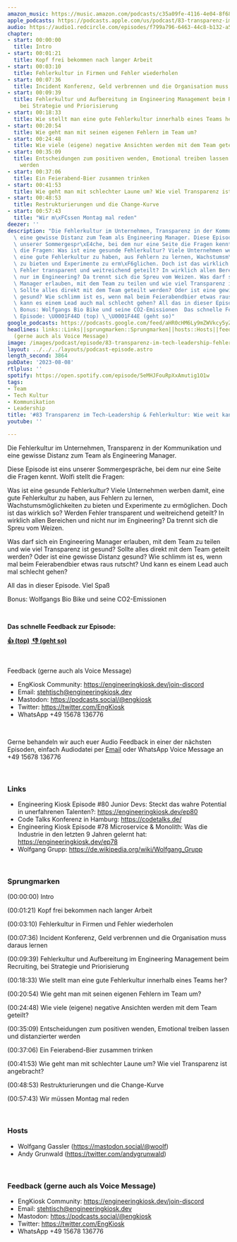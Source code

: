 ```yaml
---
amazon_music: https://music.amazon.com/podcasts/c35a09fe-4116-4e04-8f68-77d61b112e46/episodes/dff243ea-8aef-4b63-88e6-e064eaf76709/engineering-kiosk-83-transparenz-im-tech-leadership-fehlerkultur-wie-weit-kann-ich-gehen
apple_podcasts: https://podcasts.apple.com/us/podcast/83-transparenz-im-tech-leadership-fehlerkultur-wie/id1603082924?i=1000623756371&uo=4
audio: https://audio1.redcircle.com/episodes/f799a796-6463-44c8-b132-a544e59fb859/stream.mp3
chapter:
- start: 00:00:00
  title: Intro
- start: 00:01:21
  title: Kopf frei bekommen nach langer Arbeit
- start: 00:03:10
  title: Fehlerkultur in Firmen und Fehler wiederholen
- start: 00:07:36
  title: Incident Konferenz, Geld verbrennen und die Organisation muss daraus lernen
- start: 00:09:39
  title: Fehlerkultur und Aufbereitung im Engineering Management beim Recruiting,
    bei Strategie und Priorisierung
- start: 00:18:33
  title: Wie stellt man eine gute Fehlerkultur innerhalb eines Teams her?
- start: 00:20:54
  title: Wie geht man mit seinen eigenen Fehlern im Team um?
- start: 00:24:48
  title: Wie viele (eigene) negative Ansichten werden mit dem Team geteilt?
- start: 00:35:09
  title: Entscheidungen zum positiven wenden, Emotional treiben lassen und distanzierter
    werden
- start: 00:37:06
  title: Ein Feierabend-Bier zusammen trinken
- start: 00:41:53
  title: Wie geht man mit schlechter Laune um? Wie viel Transparenz ist angebracht?
- start: 00:48:53
  title: Restrukturierungen und die Change-Kurve
- start: 00:57:43
  title: "Wir m\xFCssen Montag mal reden"
deezer: ''
description: "Die Fehlerkultur im Unternehmen, Transparenz in der Kommunikation und\
  \ eine gewisse Distanz zum Team als Engineering Manager. Diese Episode ist eins\
  \ unserer Sommergespr\xE4che, bei dem nur eine Seite die Fragen kennt. Wolfi stellt\
  \ die Fragen: Was ist eine gesunde Fehlerkultur? Viele Unternehmen werben damit,\
  \ eine gute Fehlerkultur zu haben, aus Fehlern zu lernen, Wachstumsm\xF6glichkeiten\
  \ zu bieten und Experimente zu erm\xF6glichen. Doch ist das wirklich so? Werden\
  \ Fehler transparent und weitreichend geteilt? In wirklich allen Bereichen und nicht\
  \ nur im Engineering? Da trennt sich die Spreu vom Weizen. Was darf sich ein Engineering\
  \ Manager erlauben, mit dem Team zu teilen und wie viel Transparenz ist gesund?\
  \ Sollte alles direkt mit dem Team geteilt werden? Oder ist eine gewisse Distanz\
  \ gesund? Wie schlimm ist es, wenn mal beim Feierabendbier etwas raus rutscht? Und\
  \ kann es einem Lead auch mal schlecht gehen? All das in dieser Episode. Viel Spa\xDF\
  \ Bonus: Wolfgangs Bio Bike und seine CO2-Emissionen  Das schnelle Feedback zur\
  \ Episode: \U0001F44D (top) \_\U0001F44E (geht so)"
google_podcasts: https://podcasts.google.com/feed/aHR0cHM6Ly9mZWVkcy5yZWRjaXJjbGUuY29tLzBlY2ZkZmQ3LWZkYTEtNGMzZC05NTE1LTQ3NjcyN2Y5ZGY1ZQ/episode/NjU2MjViMmUtZmMxMy00NTNhLWI0ZDUtZGUwODE5OTExMGIw?sa=X&ved=2ahUKEwjekq2dmMyAAxXbqY4IHRVJCFsQkfYCegQIARAF
headlines: links::Links||sprungmarken::Sprungmarken||hosts::Hosts||feedback-gerne-auch-als-voice-message::Feedback
  (gerne auch als Voice Message)
image: /images/podcast/episode/83-transparenz-im-tech-leadership-fehlerkultur-wie-weit-kann-ich-gehen.jpg
layout: ../../../layouts/podcast-episode.astro
length_second: 3864
pubDate: '2023-08-08'
rtlplus: ''
spotify: https://open.spotify.com/episode/5eMHJFouRpXxAmutig1O1w
tags:
- Team
- Tech Kultur
- Kommunikation
- Leadership
title: '#83 Transparenz im Tech-Leadership & Fehlerkultur: Wie weit kann ich gehen?'
youtube: ''

---
```

<p>Die Fehlerkultur im Unternehmen, Transparenz in der Kommunikation und eine gewisse Distanz zum Team als Engineering Manager.</p><p>Diese Episode ist eins unserer Sommergespräche, bei dem nur eine Seite die Fragen kennt. Wolfi stellt die Fragen:</p><p>Was ist eine gesunde Fehlerkultur? Viele Unternehmen werben damit, eine gute Fehlerkultur zu haben, aus Fehlern zu lernen, Wachstumsmöglichkeiten zu bieten und Experimente zu ermöglichen. Doch ist das wirklich so? Werden Fehler transparent und weitreichend geteilt? In wirklich allen Bereichen und nicht nur im Engineering? Da trennt sich die Spreu vom Weizen.</p><p>Was darf sich ein Engineering Manager erlauben, mit dem Team zu teilen und wie viel Transparenz ist gesund? Sollte alles direkt mit dem Team geteilt werden? Oder ist eine gewisse Distanz gesund? Wie schlimm ist es, wenn mal beim Feierabendbier etwas raus rutscht? Und kann es einem Lead auch mal schlecht gehen?</p><p>All das in dieser Episode. Viel Spaß</p><p>Bonus: Wolfgangs Bio Bike und seine CO2-Emissionen</p><p><br></p><p><strong>Das schnelle Feedback zur Episode:</strong></p><p><a href="https://api.openpodcast.dev/feedback/83/upvote" rel="nofollow"><strong>👍 (top)</strong></a><strong> </strong><a href="https://api.openpodcast.dev/feedback/18/downvote" rel="nofollow"><strong> </strong></a><a href="https://api.openpodcast.dev/feedback/83/downvote" rel="nofollow"><strong>👎 (geht so)</strong></a></p><p><br></p><p>Feedback (gerne auch als Voice Message)</p><ul><li>EngKiosk Community: <a href="https://engineeringkiosk.dev/join-discord">https://engineeringkiosk.dev/join-discord</a> </li><li>Email: <a href="mailto:stehtisch@engineeringkiosk.dev" rel="nofollow">stehtisch@engineeringkiosk.dev</a></li><li>Mastodon: <a href="https://podcasts.social/@engkiosk" rel="nofollow">https://podcasts.social/@engkiosk</a></li><li>Twitter: <a href="https://twitter.com/EngKiosk" rel="nofollow">https://twitter.com/EngKiosk</a></li><li>WhatsApp +49 15678 136776</li></ul><p><br></p><p>Gerne behandeln wir auch euer Audio Feedback in einer der nächsten Episoden, einfach Audiodatei per <a href="https://engineeringkiosk.dev/kontakt/">Email</a> oder WhatsApp Voice Message an +49 15678 136776</p><p><br></p><h3 id="links">Links</h3><ul><li>Engineering Kiosk Episode #80 Junior Devs: Steckt das wahre Potential in unerfahrenen Talenten?: <a href="https://engineeringkiosk.dev/ep80">https://engineeringkiosk.dev/ep80</a> </li><li>Code Talks Konferenz in Hamburg: <a href="https://codetalks.de/" rel="nofollow">https://codetalks.de/</a></li><li>Engineering Kiosk Episode #78 Microservice &amp; Monolith: Was die Industrie in den letzten 9 Jahren gelernt hat: <a href="https://engineeringkiosk.dev/ep78">https://engineeringkiosk.dev/ep78</a> </li><li>Wolfgang Grupp: <a href="https://de.wikipedia.org/wiki/Wolfgang_Grupp" rel="nofollow">https://de.wikipedia.org/wiki/Wolfgang_Grupp</a></li></ul><p><br></p><h3 id="sprungmarken">Sprungmarken</h3><p>(00:00:00) Intro</p><p>(00:01:21) Kopf frei bekommen nach langer Arbeit</p><p>(00:03:10) Fehlerkultur in Firmen und Fehler wiederholen</p><p>(00:07:36) Incident Konferenz, Geld verbrennen und die Organisation muss daraus lernen</p><p>(00:09:39) Fehlerkultur und Aufbereitung im Engineering Management beim Recruiting, bei Strategie und Priorisierung</p><p>(00:18:33) Wie stellt man eine gute Fehlerkultur innerhalb eines Teams her?</p><p>(00:20:54) Wie geht man mit seinen eigenen Fehlern im Team um?</p><p>(00:24:48) Wie viele (eigene) negative Ansichten werden mit dem Team geteilt?</p><p>(00:35:09) Entscheidungen zum positiven wenden, Emotional treiben lassen und distanzierter werden</p><p>(00:37:06) Ein Feierabend-Bier zusammen trinken</p><p>(00:41:53) Wie geht man mit schlechter Laune um? Wie viel Transparenz ist angebracht?</p><p>(00:48:53) Restrukturierungen und die Change-Kurve</p><p>(00:57:43) Wir müssen Montag mal reden</p><p><br></p><h3 id="hosts">Hosts</h3><ul><li>Wolfgang Gassler (<a href="https://mastodon.social/@woolf" rel="nofollow">https://mastodon.social/@woolf</a>)</li><li>Andy Grunwald (<a href="https://twitter.com/andygrunwald" rel="nofollow">https://twitter.com/andygrunwald</a>)</li></ul><p><br></p><h3 id="feedback-gerne-auch-als-voice-message">Feedback (gerne auch als Voice Message)</h3><ul><li>EngKiosk Community: <a href="https://engineeringkiosk.dev/join-discord">https://engineeringkiosk.dev/join-discord</a> </li><li>Email: <a href="mailto:stehtisch@engineeringkiosk.dev" rel="nofollow">stehtisch@engineeringkiosk.dev</a></li><li>Mastodon: <a href="https://podcasts.social/@engkiosk" rel="nofollow">https://podcasts.social/@engkiosk</a></li><li>Twitter: <a href="https://twitter.com/EngKiosk" rel="nofollow">https://twitter.com/EngKiosk</a></li><li>WhatsApp +49 15678 136776</li></ul>